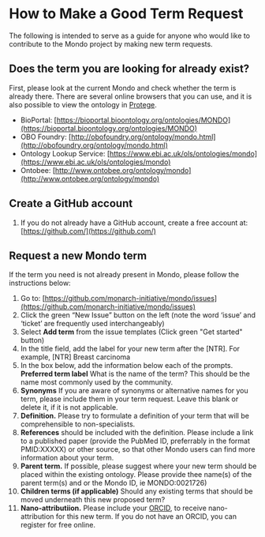 # How to Make a Good Term Request

The following is intended to serve as a guide for anyone who would like to contribute to the Mondo project by making new term requests.

## Does the term you are looking for already exist?
First, please look at the current Mondo and check whether the term is already there. There are several online browsers that you can use, and it is also possible to view the ontology in [Protege](http://protege.stanford.edu/). 

- BioPortal: [https://bioportal.bioontology.org/ontologies/MONDO](https://bioportal.bioontology.org/ontologies/MONDO)  
- OBO Foundry: [http://obofoundry.org/ontology/mondo.html](http://obofoundry.org/ontology/mondo.html)  
- Ontology Lookup Service: [https://www.ebi.ac.uk/ols/ontologies/mondo](https://www.ebi.ac.uk/ols/ontologies/mondo)  
- Ontobee: [http://www.ontobee.org/ontology/mondo](http://www.ontobee.org/ontology/mondo)  

## Create a GitHub account

1. If you do not already have a GitHub account, create a free account at: [https://github.com/](https://github.com/)

## Request a new Mondo term
If the term you need is not already present in Mondo, please follow the instructions below:

1. Go to: [https://github.com/monarch-initiative/mondo/issues](https://github.com/monarch-initiative/mondo/issues)
1. Click the green “New Issue” button on the left (note the word ‘issue’ and ‘ticket’ are frequently used interchangeably)
1. Select **Add term** from the issue templates (Click green "Get started" button)
1. In the title field, add the label for your new term after the [NTR]. For example, [NTR] Breast carcinoma
1. In the box below, add the information below each of the prompts. **Preferred term label** What is the name of the term? This should be the name most commonly used by the community.
1. **Synonyms** If you are aware of synonyms or alternative names for you term, please include them in your term request. Leave this blank or delete it, if it is not applicable.
1. **Definition.** Please try to formulate a definition of your term that will be comprehensible to non-specialists.
1. **References** should be included with the definition. Please include a link to a published paper (provide the PubMed ID, preferrably in the format PMID:XXXXX) or other source, so that other Mondo users can find more information about your term.
1. **Parent term.** If possible, please suggest where your new term should be placed within the existing ontology. Please provide thee name(s) of the parent term(s) and or the Mondo ID, ie MONDO:0021726)
1. **Children terms (if applicable)** Should any existing terms that should be moved underneath this new proposed term?
1. **Nano-attributiion.** Please include your [ORCID](https://orcid.org/), to receive nano-attribution for this new term. If you do not have an ORCID, you can register for free online.

